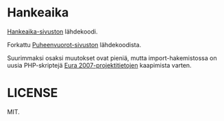 Hankeaika
=========

[Hankeaika-sivuston](http://hankeaika.no-ip.info/) lähdekoodi.

Forkattu [Puheenvuorot-sivuston](https://github.com/tuomassalo/puheenvuorot) lähdekoodista.

Suurimmaksi osaksi muutokset ovat pieniä, mutta import-hakemistossa on uusia PHP-skriptejä [Eura 2007-projektitietojen](https://www.eura2007.fi) kaapimista varten.

LICENSE
=======

MIT.
